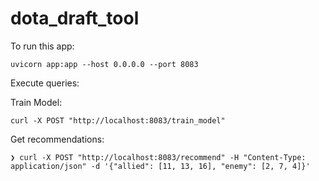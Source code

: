 # dota_draft_tool

To run this app:

```
uvicorn app:app --host 0.0.0.0 --port 8083
```

Execute queries:

Train Model:
```
curl -X POST "http://localhost:8083/train_model"
```

Get recommendations:
```
❯ curl -X POST "http://localhost:8083/recommend" -H "Content-Type: application/json" -d '{"allied": [11, 13, 16], "enemy": [2, 7, 4]}'
```
